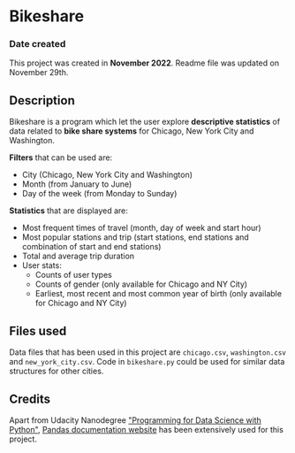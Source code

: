 # Bikeshare

### Date created
This project was created in **November 2022**. Readme file was updated on November 29th. 

## Description
Bikeshare is a program which let the user explore **descriptive statistics** of data related to **bike share systems** for Chicago, New York City and Washington.

**Filters** that can be used are:
* City (Chicago, New York City and Washington)
* Month (from January to June)
* Day of the week (from Monday to Sunday)

**Statistics** that are displayed are:
* Most frequent times of travel (month, day of week and start hour)
* Most popular stations and trip (start stations, end stations and combination of start and end stations)
* Total and average trip duration
* User stats:
	* Counts of user types
	* Counts of gender (only available for Chicago and NY City)
	* Earliest, most recent and most common year of birth (only available for Chicago and NY City)

## Files used
Data files that has been used in this project are `chicago.csv`, `washington.csv` and `new_york_city.csv`. Code in `bikeshare.py` could be used for similar data structures for other cities.

## Credits
Apart from Udacity Nanodegree ["Programming for Data Science with Python"](https://www.udacity.com/course/programming-for-data-science-nanodegree--nd104), [Pandas documentation website](https://pandas.pydata.org/docs/index.html) has been extensively used for this project.